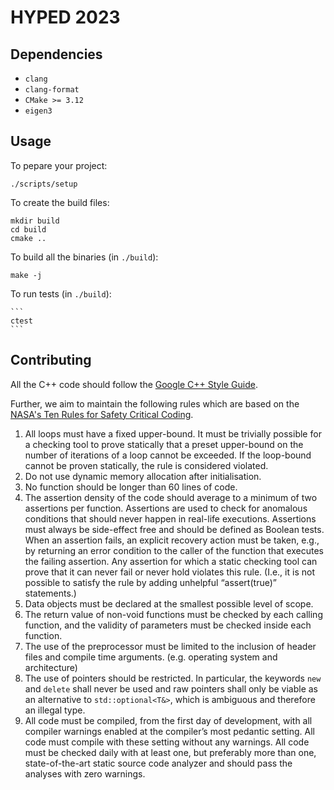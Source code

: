 # HYPED 2023

## Dependencies

- `clang`
- `clang-format`
- `CMake >= 3.12`
- `eigen3`

## Usage

To pepare your project:

```
./scripts/setup
```

To create the build files:

```
mkdir build
cd build
cmake ..
```

To build all the binaries (in `./build`):

  ```
  make -j
  ```

  To run tests (in `./build`):

    ```
    ctest
    ```

## Contributing

All the C++ code should follow the [Google C++ Style Guide](https://google.github.io/styleguide/cppguide.html).

Further, we aim to maintain the following rules which are based on the [NASA's Ten Rules for Safety Critical Coding](https://pixelscommander.com/wp-content/uploads/2014/12/P10.pdf).

  1. All loops must have a fixed upper-bound. It must be trivially possible for a
  checking tool to prove statically that a preset upper-bound on the number of iterations
  of a loop cannot be exceeded. If the loop-bound cannot be proven statically, the rule
  is considered violated.
  2. Do not use dynamic memory allocation after initialisation.
  3. No function should be longer than 60 lines of code.
  4. The assertion density of the code should average to a minimum of two
  assertions per function. Assertions are used to check for anomalous conditions that
  should never happen in real-life executions. Assertions must always be side-effect
  free and should be defined as Boolean tests. When an assertion fails, an explicit
  recovery action must be taken, e.g., by returning an error condition to the caller of the
  function that executes the failing assertion. Any assertion for which a static checking
  tool can prove that it can never fail or never hold violates this rule. (I.e., it is not
  possible to satisfy the rule by adding unhelpful “assert(true)” statements.)
  5. Data objects must be declared at the smallest possible level of scope.
  6. The return value of non-void functions must be checked by each calling function, 
  and the validity of parameters must be checked inside each function.
  7. The use of the preprocessor must be limited to the inclusion of header files and 
  compile time arguments. (e.g. operating system and architecture)
  8. The use of pointers should be restricted. In particular, the keywords `new` and `delete` 
  shall never be used and raw pointers shall only be viable as an alternative to `std::optional<T&>`, 
  which is ambiguous and therefore an illegal type.
  9. All code must be compiled, from the first day of development, with all compiler warnings enabled 
  at the compiler’s most pedantic setting. All code must compile with these setting without any warnings.
  All code must be checked daily with at least one, but preferably more than one, state-of-the-art static 
  source code analyzer and should pass the analyses with zero warnings.

